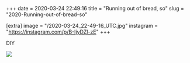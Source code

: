 +++
date = 2020-03-24 22:49:16
title = "Running out of bread, so"
slug = "2020-Running-out-of-bread-so"

[extra]
image = "/2020-03-24_22-49-16_UTC.jpg"
instagram = "https://instagram.com/p/B-IjyDZl-zE"
+++

DIY

<img src="/2020-03-24_22-49-16_UTC.jpg" />
